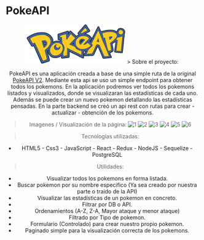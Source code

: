 # PokeAPI
<center><img src='https://raw.githubusercontent.com/PokeAPI/media/master/logo/pokeapi_256.png'>
> Sobre el proyecto:
<p>PokeAPI es una aplicación creada a base de una simple ruta de la original <a href='https://pokeapi.co/'>PokeAPI V2</a>. Mediante esta api se uso un simple endpoint para obtener todos los pokemons. En la aplicación podremos ver todos los pokemons listados y visualizados, donde se visualizaran las estadísticas de cada uno. Además se puede crear un nuevo pokemon detallando las estadísticas pensadas. En la parte backend se creó un api rest con rutas para crear - actualizar - obtención de los pokemons.</p>

> Imagenes / Visualización de la página:
![1](https://user-images.githubusercontent.com/58433889/127075755-bff9b2af-97ee-43ca-ad08-e61a80eaee12.png)
![2](https://user-images.githubusercontent.com/58433889/127075759-dbf52f3c-ec05-445c-9bb2-d851a8fa3daa.png)
![3](https://user-images.githubusercontent.com/58433889/127075764-2b4390e7-e1f6-464c-9285-7211bd1f4711.png)
![4](https://user-images.githubusercontent.com/58433889/127075766-6c2aefc0-1788-491d-b3eb-1cbea94555be.png)
![5](https://user-images.githubusercontent.com/58433889/127075769-61f0720d-bde7-490f-8309-3a0b6dfe99af.png)
![6](https://user-images.githubusercontent.com/58433889/127075771-97e88d2d-a6c0-4990-8c35-bef190632036.png)

> Tecnologías utilizadas:
- HTML5 - Css3 - JavaScript - React - Redux - NodeJS - Sequelize - PostgreSQL

> Utilidades:
- Visualizar todos los pokemons en forma listada.
- Buscar pokemon por su nombre especifico (Ya sea creado por nuestra parte o traido de la API)
- Visualizar las estadísticas de un pokemon en concreto.
- Filtrar por DB o API.
- Ordenamientos (A-Z, Z-A, Mayor ataque y menor ataque)
- Filtrado por Tipo de pokemon.
- Formulario (Controlado) para crear nuestro propio pokemon.
- Paginado simple para la visualización correcta de los pokemons.


</center>
